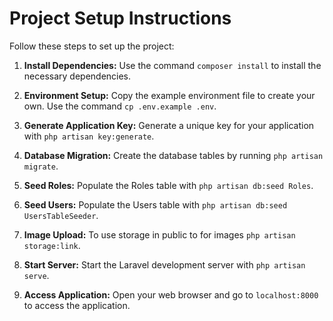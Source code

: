 # Project Setup Instructions

Follow these steps to set up the project:

1. **Install Dependencies:** Use the command `composer install` to install the necessary dependencies.

2. **Environment Setup:** Copy the example environment file to create your own. Use the command `cp .env.example .env`.

3. **Generate Application Key:** Generate a unique key for your application with `php artisan key:generate`.

4. **Database Migration:** Create the database tables by running `php artisan migrate`.

5. **Seed Roles:** Populate the Roles table with `php artisan db:seed Roles`.

6. **Seed Users:** Populate the Users table with `php artisan db:seed UsersTableSeeder`.

7. **Image Upload:** To use storage in public to for images `php artisan storage:link`.

8. **Start Server:** Start the Laravel development server with `php artisan serve`.

9. **Access Application:** Open your web browser and go to `localhost:8000` to access the application.